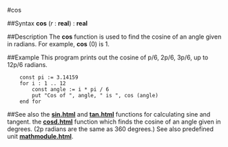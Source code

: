 
#cos

##Syntax
**cos** (*r* : **real**) : **real**



##Description
The **cos** function is used to find the cosine of an angle given in radians. For example, **cos** (0) is 1.



##Example
This program prints out the cosine of p/6, 2p/6, 3p/6, up to 12p/6 radians.


        const pi := 3.14159
        for i : 1 .. 12
            const angle := i * pi / 6
            put "Cos of ", angle, " is ", cos (angle)
        end for
##See also
the **[sin.html](sin)** and **[tan.html](tan)** functions for calculating sine and tangent.
the **[cosd.html](cosd)** function which finds the cosine of an angle given in degrees. (2p radians are the same as 360 degrees.)
See also predefined unit **[mathmodule.html](Math)**.


